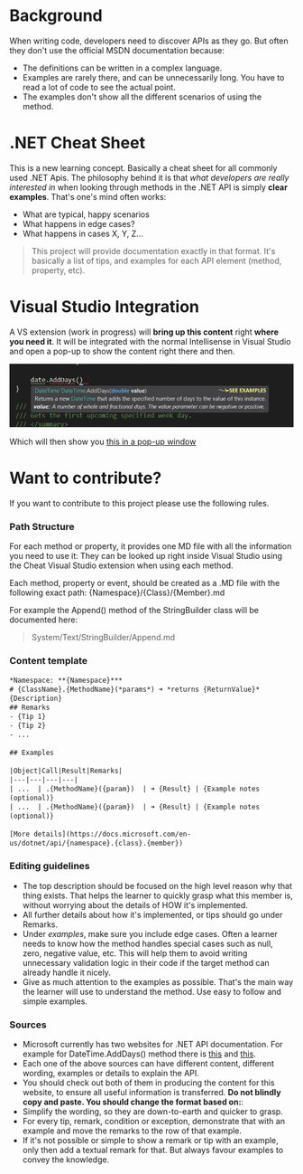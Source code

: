 # Background
When writing code, developers need to discover APIs as they go. But often they don't use the official MSDN documentation because:

- The definitions can be written in a complex language.
- Examples are rarely there, and can be unnecessarily long. You have to read a lot of code to see the actual point.
- The examples don't show all the different scenarios of using the method.

# .NET Cheat Sheet
This is a new learning concept. Basically a cheat sheet for all commonly used .NET Apis.
The philosophy behind it is that *what developers are really interested in* when looking through methods in the .NET API is simply **clear examples**. That's one's mind often works:

- What are typical, happy scenarios
- What happens in edge cases?
- What happens in cases X, Y, Z...

> This project will provide documentation exactly in that format. It's basically a list of tips, and examples for each API element (method, property, etc).

# Visual Studio Integration
A VS extension (work in progress) will **bring up this content** right **where you need it**. It will be integrated with the normal Intellisense in Visual Studio and open a pop-up to show the content right there and then.

![](Examples.png)

Which will then show you [this in a pop-up window](System/DateTime/AddDays.md)

# Want to contribute?
If you want to contribute to this project please use the following rules.

### Path Structure
For each method or property, it provides one MD file with all the information you need to use it:
They can be looked up right inside Visual Studio using the Cheat Visual Studio extension when using each method.

Each method, property or event, should be created as a .MD file with the following exact path:
{Namespace}/{Class}/{Member}.md

For example the Append() method of the StringBuilder class will be documented here:
> System/Text/StringBuilder/Append.md

### Content template
```
*Namespace: **{Namespace}***
# {ClassName}.{MethodName}(*params*) ➜ *returns {ReturnValue}*
{Description}
## Remarks
- {Tip 1}
- {Tip 2}
- ...

## Examples

|Object|Call|Result|Remarks|
|---|---|---|---|
| ...  | .{MethodName}({param})  | ➜ {Result} | {Example notes (optional)}
| ...  | .{MethodName}({param})  | ➜ {Result} | {Example notes (optional)}

[More details](https://docs.microsoft.com/en-us/dotnet/api/{namespace}.{class}.{member})
```

### Editing guidelines
- The top description should be focused on the high level reason why that thing exists. That helps the learner to quickly grasp what this member is, without worrying about the details of HOW it's implemented.
- All further details about how it's implemented, or tips should go under Remarks.
- Under *examples*, make sure you include edge cases. Often a learner needs to know how the method handles special cases such as null, zero, negative value, etc. This will help them to avoid writing unnecessary validation logic in their code if the target method can already handle it nicely.
- Give as much attention to the examples as possible. That's the main way the learner will use to understand the method. Use easy to follow and simple examples.

### Sources
- Microsoft currently has two websites for .NET API documentation. For example for DateTime.AddDays() method there is [this](https://docs.microsoft.com/en-us/dotnet/api/system.datetime.adddays?view=netframework-4.7.1) and [this](https://msdn.microsoft.com/en-us/library/ee424859.aspx).
- Each one of the above sources can have different content, different wording, examples or details to explain the API.
- You should check out both of them in producing the content for this website, to ensure all useful information is transferred.
**Do not blindly copy and paste. You should change the format based on:**:
- Simplify the wording, so they are down-to-earth and quicker to grasp.
- For every tip, remark, condition or exception, demonstrate that with an example and move the remarks to the row of that example.
- If it's not possible or simple to show a remark or tip with an example, only then add a textual remark for that. But always favour examples to convey the knowledge.
